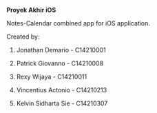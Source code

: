 **Proyek Akhir iOS**

Notes-Calendar combined app for iOS application. 

Created by:
1. Jonathan Demario     -  C14210001

2. Patrick Giovanno     -  C14210008

3. Rexy Wijaya          -  C14210011

4. Vincentius Actonio   -  C14210213

5. Kelvin Sidharta Sie  -  C14210307
